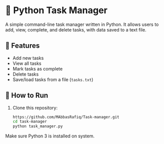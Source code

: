 # 📝 Python Task Manager

A simple command-line task manager written in Python. It allows users to add, view, complete, and delete tasks, with data saved to a text file.

## 📂 Features

- Add new tasks
- View all tasks
- Mark tasks as complete
- Delete tasks
- Save/load tasks from a file (`tasks.txt`)

## 🚀 How to Run

1. Clone this repository:
   ```bash
   https://github.com/MAbbasRafiq/Task-manager.git
   cd task-manager
   python task_manager.py
Make sure Python 3 is installed on system.
